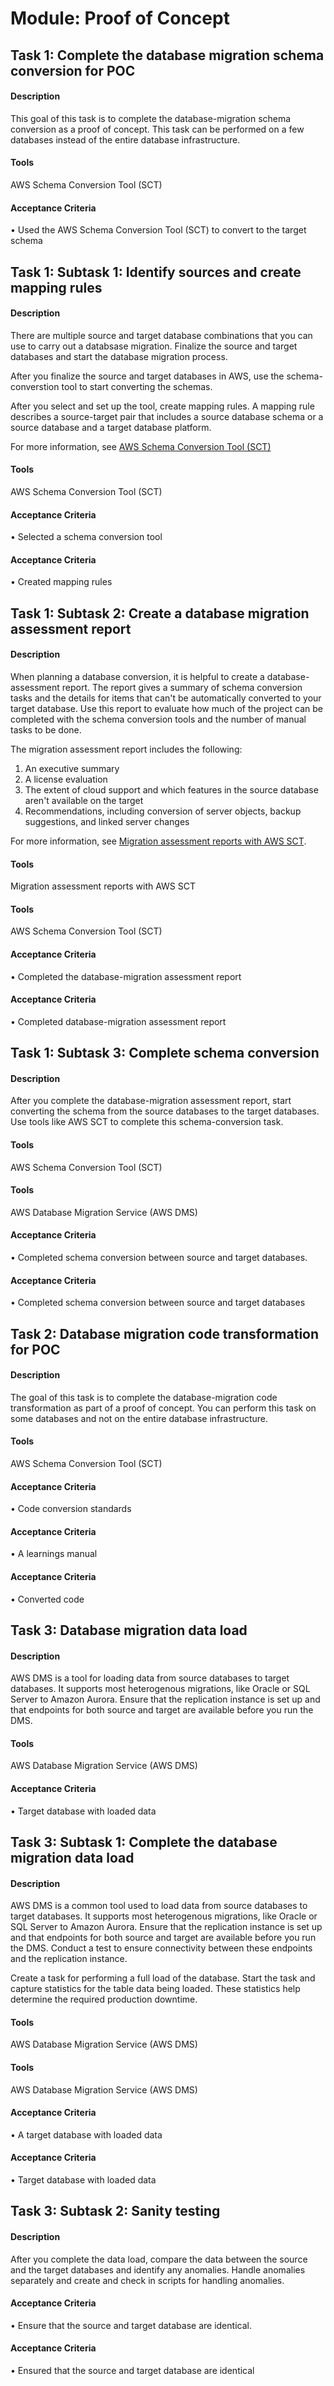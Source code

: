 
# Module: Proof of Concept
## Task 1: Complete the database migration schema conversion for POC
#### Description
This goal of this task is to complete the database-migration schema conversion as a proof of concept. This task can be performed on a few databases instead of the entire database infrastructure. 

#### Tools
AWS Schema Conversion Tool (SCT) 
#### Acceptance Criteria
• Used the AWS Schema Conversion Tool (SCT) to convert to the target schema
## Task 1: Subtask 1: Identify sources and create mapping rules
#### Description
There are multiple source and target database combinations that you can use to carry out a databsase migration. Finalize the source and target databases and start the database migration process. 

After you finalize the source and target databases in AWS, use the schema-converstion tool to start converting the schemas. 

After you select and set up the tool, create mapping rules. A mapping rule describes a source-target pair that includes a source database schema or a source database and a target database platform.

For more information, see [AWS Schema Conversion Tool (SCT)](https://docs.aws.amazon.com/SchemaConversionTool/latest/userguide/CHAP_Welcome.html)
#### Tools
AWS Schema Conversion Tool (SCT) 
#### Acceptance Criteria
• Selected a schema conversion tool
#### Acceptance Criteria
• Created mapping rules
## Task 1: Subtask 2: Create a database migration assessment report
#### Description
When planning a database conversion, it is helpful to create a database-assessment report. The report gives a summary of schema conversion tasks and the details for items that can't be automatically converted to your target database. Use this report to evaluate how much of the project can be completed with the schema conversion tools and the number of manual tasks to be done. 

The migration assessment report includes the following:

1) An executive summary
2) A license evaluation
3) The extent of cloud support and which features in the source database aren't available on the target
4) Recommendations, including conversion of server objects, backup suggestions, and linked server changes

For more information, see [Migration assessment reports with AWS SCT](https://docs.aws.amazon.com/SchemaConversionTool/latest/userguide/CHAP_AssessmentReport.html).
#### Tools
Migration assessment reports with AWS SCT
#### Tools
AWS Schema Conversion Tool (SCT) 
#### Acceptance Criteria
• Completed the database-migration assessment report 
#### Acceptance Criteria
• Completed database-migration assessment report 
## Task 1: Subtask 3: Complete schema conversion
#### Description
After you complete the database-migration assessment report, start converting the schema from the source databases to the target databases. Use tools like AWS SCT  to complete this schema-conversion task. 
#### Tools
AWS Schema Conversion Tool (SCT) 
#### Tools
AWS Database Migration Service (AWS DMS)
#### Acceptance Criteria
• Completed schema conversion between source and target databases.
#### Acceptance Criteria
• Completed schema conversion between source and target databases
## Task 2: Database migration code transformation for POC
#### Description
The goal of this task is to complete the database-migration code transformation as part of a proof of concept. You can perform this task on some databases and not on the entire database infrastructure. 

#### Tools
AWS Schema Conversion Tool (SCT) 
#### Acceptance Criteria
• Code conversion standards
#### Acceptance Criteria
• A learnings manual
#### Acceptance Criteria
• Converted code
## Task 3: Database migration data load
#### Description
AWS DMS is a tool for loading data from source databases to target databases. It supports most heterogenous migrations, like Oracle or SQL Server to Amazon Aurora. Ensure that the replication instance is set up and that endpoints for both source and target are available before you run the DMS.

#### Tools
AWS Database Migration Service (AWS DMS)
#### Acceptance Criteria
• Target database with loaded data
## Task 3: Subtask 1: Complete the database migration data load
#### Description
AWS DMS is a common tool used to load data from source databases to target databases. It supports most heterogenous migrations, like Oracle or SQL Server to Amazon Aurora. Ensure that the replication instance is set up and that endpoints for both source and target are available before you run the DMS. Conduct a test to ensure connectivity between these endpoints and the replication instance. 

Create a task for performing a full load of the database. Start the task and capture statistics for the table data being loaded. These statistics help determine the required production downtime. 
#### Tools
AWS Database Migration Service (AWS DMS)
#### Tools
AWS Database Migration Service (AWS DMS)
#### Acceptance Criteria
• A target database with loaded data
#### Acceptance Criteria
• Target database with loaded data
## Task 3: Subtask 2: Sanity testing
#### Description
After you complete the data load, compare the data between the source and the target databases and identify any anomalies. Handle anomalies separately and create and check in scripts for handling anomalies. 
#### Acceptance Criteria
• Ensure that the source and target database are identical.
#### Acceptance Criteria
• Ensured that the source and target database are identical